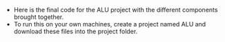 * Here is the final code for the ALU project with the different components brought together.
* To run this on your own machines, create a project named ALU and download these files into the project folder.

